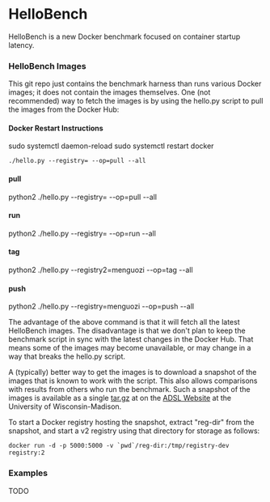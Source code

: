 # HelloBench

HelloBench is a new Docker benchmark focused on container startup latency.

### HelloBench Images

This git repo just contains the benchmark harness than runs various Docker images; it does not contain the images themselves.  One (not recommended) way to fetch the images is by using the hello.py script to pull the images from the Docker Hub:

#### Docker Restart Instructions
sudo systemctl daemon-reload
sudo systemctl restart docker

```./hello.py --registry= --op=pull --all```
#### pull
python2 ./hello.py --registry= --op=pull --all
#### run
python2 ./hello.py --registry= --op=run --all
#### tag
python2 ./hello.py --registry2=menguozi --op=tag --all
#### push
python2 ./hello.py --registry=menguozi --op=push --all


The advantage of the above command is that it will fetch all the latest HelloBench images.  The disadvantage is that we don't plan to keep the benchmark script in sync with the latest changes in the Docker Hub.  That means some of the images may become unavailable, or may change in a way that breaks the hello.py script.

A (typically) better way to get the images is to download a snapshot of the images that is known to work with the script.  This also allows comparisons with results from others who run the benchmark.  Such a snapshot of the images is available as a single [tar.gz](http://research.cs.wisc.edu/adsl/Software/hello-bench/reg-dir.tar.gz) at on the [ADSL Website](http://research.cs.wisc.edu/adsl/Software/hello-bench/) at the University of Wisconsin-Madison.

To start a Docker registry hosting the snapshot, extract "reg-dir" from the snapshot, and start a v2 registry using that directory for storage as follows:

```docker run -d -p 5000:5000 -v `pwd`/reg-dir:/tmp/registry-dev registry:2```

### Examples

TODO
